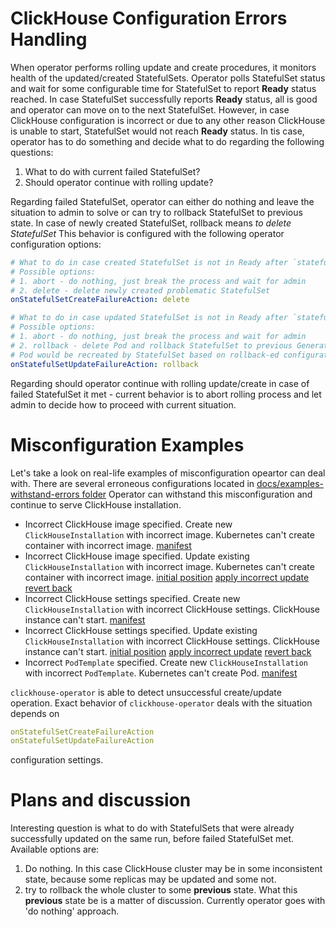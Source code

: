 # ClickHouse Configuration Errors Handling

When operator performs rolling update and create procedures, it monitors health of the updated/created StatefulSets.
Operator polls StatefulSet status and wait for some configurable time for StatefulSet to report **Ready** status reached. 
In case StatefulSet successfully reports **Ready** status, all is good and operator can move on to the next StatefulSet.
However, in case ClickHouse configuration is incorrect or due to any other reason ClickHouse is unable to start, StatefulSet would not reach **Ready** status.
In tis case, operator has to do something and decide what to do regarding the following questions:
1. What to do with current failed StatefulSet?
1. Should operator continue with rolling update?

Regarding failed StatefulSet, operator can either do nothing and leave the situation to admin to solve or can try to rollback StatefulSet to previous state.
In case of newly created StatefulSet, rollback means *to delete StatefulSet*
This behavior is configured with the following operator configuration options:
```yaml
# What to do in case created StatefulSet is not in Ready after `statefulSetUpdateTimeout` seconds
# Possible options:
# 1. abort - do nothing, just break the process and wait for admin
# 2. delete - delete newly created problematic StatefulSet
onStatefulSetCreateFailureAction: delete

# What to do in case updated StatefulSet is not in Ready after `statefulSetUpdateTimeout` seconds
# Possible options:
# 1. abort - do nothing, just break the process and wait for admin
# 2. rollback - delete Pod and rollback StatefulSet to previous Generation.
# Pod would be recreated by StatefulSet based on rollback-ed configuration
onStatefulSetUpdateFailureAction: rollback
``` 

Regarding should operator continue with rolling update/create in case of failed StatefulSet it met - current behavior is to abort rolling process and let admin to decide how to proceed with current situation.

# Misconfiguration Examples
Let's take a look on real-life examples of misconfiguration opeartor can deal with.
There are several erroneous configurations located in 
[docs/examples-withstand-errors folder](./examples-withstand-errors)
Operator can withstand this misconfiguration and continue to serve ClickHouse installation.  
- Incorrect ClickHouse image specified. Create new `ClickHouseInstallation` with incorrect image. Kubernetes can't create container with incorrect image. 
[manifest](./examples-withstand-errors/01-incorrect-image-create.yaml)
- Incorrect ClickHouse image specified. Update existing `ClickHouseInstallation` with incorrect image. Kubernetes can't create container with incorrect image. 
[initial position](./examples-withstand-errors/02-incorrect-image-update-01-initial-position.yaml)
[apply incorrect update](./examples-withstand-errors/02-incorrect-image-update-02-apply-incorrect-update.yaml)
[revert back](./examples-withstand-errors/02-incorrect-image-update-03-revert-and-apply.yaml)
- Incorrect ClickHouse settings specified. Create new `ClickHouseInstallation` with incorrect ClickHouse settings. ClickHouse instance can't start.
[manifest](./examples-withstand-errors/03-incorrect-settings-create.yaml)
- Incorrect ClickHouse settings specified. Update existing `ClickHouseInstallation` with incorrect ClickHouse settings. ClickHouse instance can't start.
[initial position](./examples-withstand-errors/04-incorrect-settings-update-01-initial-position.yaml)
[apply incorrect update](./examples-withstand-errors/04-incorrect-settings-update-02-apply-incorrect-update.yaml)
[revert back](./examples-withstand-errors/04-incorrect-settings-update-03-revert-and-apply.yaml)
- Incorrect `PodTemplate` specified. Create new `ClickHouseInstallation` with incorrect `PodTemplate`. Kubernetes can't create Pod.
[manifest](./examples-withstand-errors/05-incorrect-pod-template.yaml)

`clickhouse-operator` is able to detect unsuccessful create/update operation. Exact behavior of `clickhouse-operator` deals with the situation depends on 
```yaml
onStatefulSetCreateFailureAction
onStatefulSetUpdateFailureAction
```
configuration settings. 

# Plans and discussion
Interesting question is what to do with StatefulSets that were already successfully updated on the same run, before failed StatefulSet met.
Available options are:
1. Do nothing. In this case ClickHouse cluster may be in some inconsistent state, because some replicas may be updated and some not.
1. try to rollback the whole cluster to some **previous** state. What this **previous** state be is a matter of discussion.
Currently operator goes with 'do nothing' approach.


